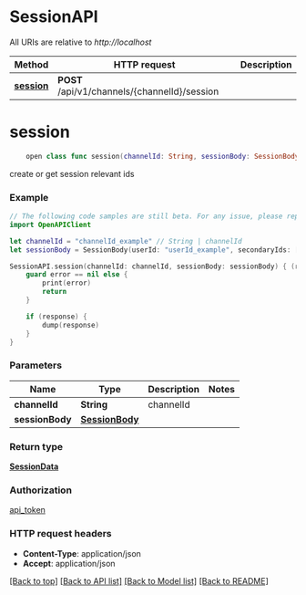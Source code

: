 # SessionAPI

All URIs are relative to *http://localhost*

Method | HTTP request | Description
------------- | ------------- | -------------
[**session**](SessionAPI.md#session) | **POST** /api/v1/channels/{channelId}/session | 


# **session**
```swift
    open class func session(channelId: String, sessionBody: SessionBody, completion: @escaping (_ data: SessionData?, _ error: Error?) -> Void)
```



create or get session relevant ids

### Example
```swift
// The following code samples are still beta. For any issue, please report via http://github.com/OpenAPITools/openapi-generator/issues/new
import OpenAPIClient

let channelId = "channelId_example" // String | channelId
let sessionBody = SessionBody(userId: "userId_example", secondaryIds: ["secondaryIds_example"]) // SessionBody | 

SessionAPI.session(channelId: channelId, sessionBody: sessionBody) { (response, error) in
    guard error == nil else {
        print(error)
        return
    }

    if (response) {
        dump(response)
    }
}
```

### Parameters

Name | Type | Description  | Notes
------------- | ------------- | ------------- | -------------
 **channelId** | **String** | channelId | 
 **sessionBody** | [**SessionBody**](SessionBody.md) |  | 

### Return type

[**SessionData**](SessionData.md)

### Authorization

[api_token](../README.md#api_token)

### HTTP request headers

 - **Content-Type**: application/json
 - **Accept**: application/json

[[Back to top]](#) [[Back to API list]](../README.md#documentation-for-api-endpoints) [[Back to Model list]](../README.md#documentation-for-models) [[Back to README]](../README.md)

